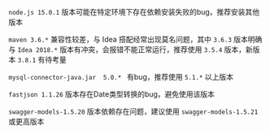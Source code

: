 `node.js 15.0.1` 版本可能在特定环境下存在依赖安装失败的bug，推荐安装其他版本

`maven 3.6.*` 兼容性较差，与 Idea 搭配经常出现莫名问题，其中 `3.6.3` 版本明确与 `Idea 2018.*` 版本有冲突，会报错不能正常运行，推荐使用 `3.5.4` 版本，新版本 `3.8.1` 有待考量

`mysql-connector-java.jar  5.0.* ` 有bug，推荐使用 `5.1.*` 以上版本

`fastjson 1.1.26` 版本存在Date类型转换的bug，避免使用该版本

`swagger-models-1.5.20` 版本依赖存在问题，建议使用 `swagger-models-1.5.21` 或更高版本
